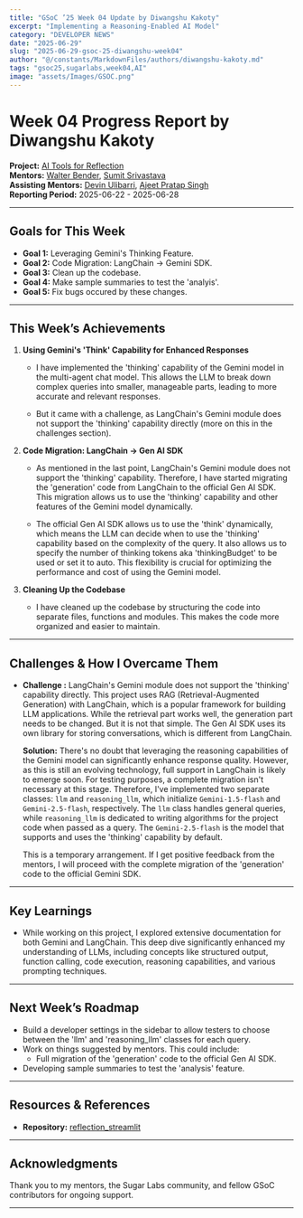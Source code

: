 ```yaml
---
title: "GSoC ’25 Week 04 Update by Diwangshu Kakoty"
excerpt: "Implementing a Reasoning-Enabled AI Model"
category: "DEVELOPER NEWS"
date: "2025-06-29"
slug: "2025-06-29-gsoc-25-diwangshu-week04"
author: "@/constants/MarkdownFiles/authors/diwangshu-kakoty.md"
tags: "gsoc25,sugarlabs,week04,AI"
image: "assets/Images/GSOC.png"
---
```


<!-- markdownlint-disable -->

# Week 04 Progress Report by Diwangshu Kakoty

**Project:** [AI Tools for Reflection](https://github.com/Commanderk3/reflection_ai)  
**Mentors:** [Walter Bender](https://github.com/walterbender), [Sumit Srivastava](https://github.com/sum2it)  
**Assisting Mentors:** [Devin Ulibarri](https://github.com/pikurasa), [Ajeet Pratap Singh](https://github.com/apsinghdev)  
**Reporting Period:** 2025-06-22 - 2025-06-28  

---

## Goals for This Week

- **Goal 1:** Leveraging Gemini's Thinking Feature.
- **Goal 2:** Code Migration: LangChain → Gemini SDK.
- **Goal 3:** Clean up the codebase.
- **Goal 4:** Make sample summaries to test the 'analyis'.
- **Goal 5:** Fix bugs occured by these changes.

---

## This Week’s Achievements

1. **Using Gemini's 'Think' Capability for Enhanced Responses**  
   - I have implemented the 'thinking' capability of the Gemini model in the multi-agent chat model. This allows the LLM to break down complex queries into smaller, manageable parts, leading to more accurate and relevant responses. 

   - But it came with a challenge, as LangChain's Gemini module does not support the 'thinking' capability directly (more on this in the challenges section).

2. **Code Migration: LangChain → Gen AI SDK**  
   - As mentioned in the last point, LangChain's Gemini module does not support the 'thinking' capability. Therefore, I have started migrating the 'generation' code from LangChain to the official Gen AI SDK. This migration allows us to use the 'thinking' capability and other features of the Gemini model dynamically.

   - The official Gen AI SDK allows us to use the 'think' dynamically, which means the LLM can decide when to use the 'thinking' capability based on the complexity of the query. It also allows us to specify the number of thinking tokens aka 'thinkingBudget' to be used or set it to auto. This flexibility is crucial for optimizing the performance and cost of using the Gemini model.

3. **Cleaning Up the Codebase**  
   - I have cleaned up the codebase by structuring the code into separate files, functions and modules. This makes the code more organized and easier to maintain.

---

## Challenges & How I Overcame Them

- **Challenge :** LangChain's Gemini module does not support the 'thinking' capability directly. This project uses RAG (Retrieval-Augmented Generation) with LangChain, which is a popular framework for building LLM applications. While the retrieval part works well, the generation part needs to be changed. But it is not that simple. The Gen AI SDK uses its own library for storing conversations, which is different from LangChain.

  **Solution:** There's no doubt that leveraging the reasoning capabilities of the Gemini model can significantly enhance response quality. However, as this is still an evolving technology, full support in LangChain is likely to emerge soon. For testing purposes, a complete migration isn't necessary at this stage. Therefore, I've implemented two separate classes: `llm` and `reasoning_llm`, which initialize `Gemini-1.5-flash` and `Gemini-2.5-flash`, respectively. The `llm` class handles general queries, while `reasoning_llm` is dedicated to writing algorithms for the project code when passed as a query. The `Gemini-2.5-flash` is the model that supports and uses the 'thinking' capability by default. 

  This is a temporary arrangement. If I get positive feedback from the mentors, I will proceed with the complete migration of the 'generation' code to the official Gemini SDK.

---

## Key Learnings

- While working on this project, I explored extensive documentation for both Gemini and LangChain. This deep dive significantly enhanced my understanding of LLMs, including concepts like structured output, function calling, code execution, reasoning capabilities, and various prompting techniques.

---

## Next Week’s Roadmap

- Build a developer settings in the sidebar to allow testers to choose between the 'llm' and 'reasoning_llm' classes for each query. 
- Work on things suggested by mentors. This could include:
  - Full migration of the 'generation' code to the official Gen AI SDK.
- Developing sample summaries to test the 'analysis' feature.

---

## Resources & References

- **Repository:** [reflection_streamlit](https://github.com/Commanderk3/reflection_streamlit)

---

## Acknowledgments

Thank you to my mentors, the Sugar Labs community, and fellow GSoC contributors for ongoing support.

---